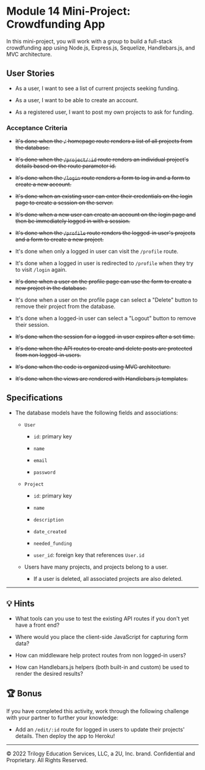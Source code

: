 # Module 14 Mini-Project: Crowdfunding App

In this mini-project, you will work with a group to build a full-stack crowdfunding app using Node.js, Express.js, Sequelize, Handlebars.js, and MVC architecture.

## User Stories

* As a user, I want to see a list of current projects seeking funding.

* As a user, I want to be able to create an account.

* As a registered user, I want to post my own projects to ask for funding.

### Acceptance Criteria

* ~~It's done when the `/` homepage route renders a list of all projects from the database.~~

* ~~It's done when the `/project/:id` route renders an individual project's details based on the route parameter id.~~

* ~~It's done when the `/login` route renders a form to log in and a form to create a new account.~~

* ~~It's done when an existing user can enter their credentials on the login page to create a session on the server.~~

* ~~It's done when a new user can create an account on the login page and then be immediately logged in with a session.~~

* ~~It's done when the `/profile` route renders the logged-in user's projects and a form to create a new project.~~

* It's done when only a logged in user can visit the `/profile` route.

* It's done when a logged in user is redirected to `/profile` when they try to visit `/login` again.

* ~~It's done when a user on the profile page can use the form to create a new project in the database.~~

* It's done when a user on the profile page can select a "Delete" button to remove their project from the database.

* It's done when a logged-in user can select a "Logout" button to remove their session.

* ~~It's done when the session for a logged-in user expires after a set time.~~

* ~~It's done when the API routes to create and delete posts are protected from non logged-in users.~~

* ~~It's done when the code is organized using MVC architecture.~~

* ~~It's done when the views are rendered with Handlebars.js templates.~~

## Specifications 

* The database models have the following fields and associations:

  * `User`

    * `id`: primary key

    * `name`

    * `email`

    * `password`

  * `Project`

    * `id`: primary key

    * `name`

    * `description`

    * `date_created`

    * `needed_funding`

    * `user_id`: foreign key that references `User.id`

  * Users have many projects, and projects belong to a user.

    * If a user is deleted, all associated projects are also deleted.

---

## 💡 Hints

* What tools can you use to test the existing API routes if you don't yet have a front end?

* Where would you place the client-side JavaScript for capturing form data?

* How can middleware help protect routes from non logged-in users?

* How can Handlebars.js helpers (both built-in and custom) be used to render the desired results?

## 🏆 Bonus

If you have completed this activity, work through the following challenge with your partner to further your knowledge:

* Add an `/edit/:id` route for logged in users to update their projects' details. Then deploy the app to Heroku!

---
© 2022 Trilogy Education Services, LLC, a 2U, Inc. brand. Confidential and Proprietary. All Rights Reserved.
